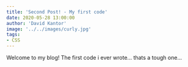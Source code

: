 ```yaml
---
title: 'Second Post! - My first code'
date: 2020-05-28 13:00:00
author: 'David Kantor'
image: '../../images/curly.jpg'
tags:
- CSS
---
```


Welcome to my blog! The first code i ever wrote... thats a tough one...